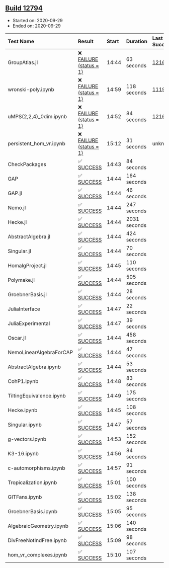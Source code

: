 ## [Build 12794](https://oscarci.mathematik.uni-kl.de/job/oscar/12794/)

* Started on: 2020-09-29
* Ended on: 2020-09-29

| Test Name    | Result | Start | Duration | Last Success | First Failure |
|:-------------|:-------|:------|:---------|:-------------|:--------------|
| GroupAtlas.jl | ❌ [FAILURE (status = 1)](https://oscarci.mathematik.uni-kl.de/job/oscar/12794/artifact/logs/build-12794/GroupAtlas.jl.log) | 14:44 | 63 seconds | [12167](https://oscarci.mathematik.uni-kl.de/job/oscar/12167/) | [12168](https://oscarci.mathematik.uni-kl.de/job/oscar/12168/) |
| wronski-poly.ipynb | ❌ [FAILURE (status = 1)](https://oscarci.mathematik.uni-kl.de/job/oscar/12794/artifact/logs/build-12794/wronski-poly.ipynb.log) | 14:59 | 118 seconds | [11192](https://oscarci.mathematik.uni-kl.de/job/oscar/11192/) | [11193](https://oscarci.mathematik.uni-kl.de/job/oscar/11193/) |
| uMPS(2,2,4)_0dim.ipynb | ❌ [FAILURE (status = 1)](https://oscarci.mathematik.uni-kl.de/job/oscar/12794/artifact/logs/build-12794/uMPS-2-2-4-_0dim.ipynb.log) | 14:52 | 84 seconds | [12167](https://oscarci.mathematik.uni-kl.de/job/oscar/12167/) | [12168](https://oscarci.mathematik.uni-kl.de/job/oscar/12168/) |
| persistent_hom_vr.ipynb | ❌ [FAILURE (status = 1)](https://oscarci.mathematik.uni-kl.de/job/oscar/12794/artifact/logs/build-12794/persistent_hom_vr.ipynb.log) | 15:12 | 31 seconds | unknown | unknown |
| CheckPackages | ✅ [SUCCESS](https://oscarci.mathematik.uni-kl.de/job/oscar/12794/artifact/logs/build-12794/CheckPackages.log) | 14:43 | 84 seconds |  |  |
| GAP | ✅ [SUCCESS](https://oscarci.mathematik.uni-kl.de/job/oscar/12794/artifact/logs/build-12794/GAP.log) | 14:44 | 164 seconds |  |  |
| GAP.jl | ✅ [SUCCESS](https://oscarci.mathematik.uni-kl.de/job/oscar/12794/artifact/logs/build-12794/GAP.jl.log) | 14:44 | 46 seconds |  |  |
| Nemo.jl | ✅ [SUCCESS](https://oscarci.mathematik.uni-kl.de/job/oscar/12794/artifact/logs/build-12794/Nemo.jl.log) | 14:44 | 247 seconds |  |  |
| Hecke.jl | ✅ [SUCCESS](https://oscarci.mathematik.uni-kl.de/job/oscar/12794/artifact/logs/build-12794/Hecke.jl.log) | 14:44 | 2031 seconds |  |  |
| AbstractAlgebra.jl | ✅ [SUCCESS](https://oscarci.mathematik.uni-kl.de/job/oscar/12794/artifact/logs/build-12794/AbstractAlgebra.jl.log) | 14:44 | 424 seconds |  |  |
| Singular.jl | ✅ [SUCCESS](https://oscarci.mathematik.uni-kl.de/job/oscar/12794/artifact/logs/build-12794/Singular.jl.log) | 14:44 | 70 seconds |  |  |
| HomalgProject.jl | ✅ [SUCCESS](https://oscarci.mathematik.uni-kl.de/job/oscar/12794/artifact/logs/build-12794/HomalgProject.jl.log) | 14:45 | 110 seconds |  |  |
| Polymake.jl | ✅ [SUCCESS](https://oscarci.mathematik.uni-kl.de/job/oscar/12794/artifact/logs/build-12794/Polymake.jl.log) | 14:44 | 505 seconds |  |  |
| GroebnerBasis.jl | ✅ [SUCCESS](https://oscarci.mathematik.uni-kl.de/job/oscar/12794/artifact/logs/build-12794/GroebnerBasis.jl.log) | 14:44 | 28 seconds |  |  |
| JuliaInterface | ✅ [SUCCESS](https://oscarci.mathematik.uni-kl.de/job/oscar/12794/artifact/logs/build-12794/JuliaInterface.log) | 14:47 | 22 seconds |  |  |
| JuliaExperimental | ✅ [SUCCESS](https://oscarci.mathematik.uni-kl.de/job/oscar/12794/artifact/logs/build-12794/JuliaExperimental.log) | 14:47 | 39 seconds |  |  |
| Oscar.jl | ✅ [SUCCESS](https://oscarci.mathematik.uni-kl.de/job/oscar/12794/artifact/logs/build-12794/Oscar.jl.log) | 14:44 | 458 seconds |  |  |
| NemoLinearAlgebraForCAP | ✅ [SUCCESS](https://oscarci.mathematik.uni-kl.de/job/oscar/12794/artifact/logs/build-12794/NemoLinearAlgebraForCAP.log) | 14:44 | 47 seconds |  |  |
| AbstractAlgebra.ipynb | ✅ [SUCCESS](https://oscarci.mathematik.uni-kl.de/job/oscar/12794/artifact/logs/build-12794/AbstractAlgebra.ipynb.log) | 14:44 | 53 seconds |  |  |
| CohP1.ipynb | ✅ [SUCCESS](https://oscarci.mathematik.uni-kl.de/job/oscar/12794/artifact/logs/build-12794/CohP1.ipynb.log) | 14:48 | 83 seconds |  |  |
| TiltingEquivalence.ipynb | ✅ [SUCCESS](https://oscarci.mathematik.uni-kl.de/job/oscar/12794/artifact/logs/build-12794/TiltingEquivalence.ipynb.log) | 14:49 | 175 seconds |  |  |
| Hecke.ipynb | ✅ [SUCCESS](https://oscarci.mathematik.uni-kl.de/job/oscar/12794/artifact/logs/build-12794/Hecke.ipynb.log) | 14:45 | 108 seconds |  |  |
| Singular.ipynb | ✅ [SUCCESS](https://oscarci.mathematik.uni-kl.de/job/oscar/12794/artifact/logs/build-12794/Singular.ipynb.log) | 14:47 | 57 seconds |  |  |
| g-vectors.ipynb | ✅ [SUCCESS](https://oscarci.mathematik.uni-kl.de/job/oscar/12794/artifact/logs/build-12794/g-vectors.ipynb.log) | 14:53 | 152 seconds |  |  |
| K3-16.ipynb | ✅ [SUCCESS](https://oscarci.mathematik.uni-kl.de/job/oscar/12794/artifact/logs/build-12794/K3-16.ipynb.log) | 14:56 | 84 seconds |  |  |
| c-automorphisms.ipynb | ✅ [SUCCESS](https://oscarci.mathematik.uni-kl.de/job/oscar/12794/artifact/logs/build-12794/c-automorphisms.ipynb.log) | 14:57 | 91 seconds |  |  |
| Tropicalization.ipynb | ✅ [SUCCESS](https://oscarci.mathematik.uni-kl.de/job/oscar/12794/artifact/logs/build-12794/Tropicalization.ipynb.log) | 15:01 | 100 seconds |  |  |
| GITFans.ipynb | ✅ [SUCCESS](https://oscarci.mathematik.uni-kl.de/job/oscar/12794/artifact/logs/build-12794/GITFans.ipynb.log) | 15:02 | 138 seconds |  |  |
| GroebnerBasis.ipynb | ✅ [SUCCESS](https://oscarci.mathematik.uni-kl.de/job/oscar/12794/artifact/logs/build-12794/GroebnerBasis.ipynb.log) | 15:05 | 95 seconds |  |  |
| AlgebraicGeometry.ipynb | ✅ [SUCCESS](https://oscarci.mathematik.uni-kl.de/job/oscar/12794/artifact/logs/build-12794/AlgebraicGeometry.ipynb.log) | 15:06 | 140 seconds |  |  |
| DivFreeNotIndFree.ipynb | ✅ [SUCCESS](https://oscarci.mathematik.uni-kl.de/job/oscar/12794/artifact/logs/build-12794/DivFreeNotIndFree.ipynb.log) | 15:09 | 98 seconds |  |  |
| hom_vr_complexes.ipynb | ✅ [SUCCESS](https://oscarci.mathematik.uni-kl.de/job/oscar/12794/artifact/logs/build-12794/hom_vr_complexes.ipynb.log) | 15:10 | 107 seconds |  |  |
